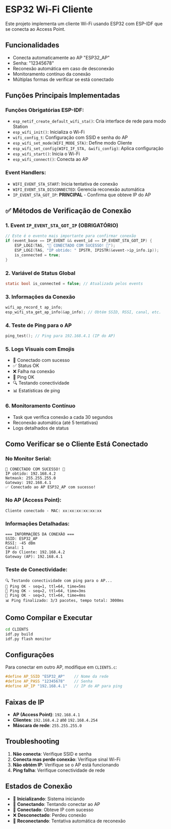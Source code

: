 # ESP32 Wi-Fi Cliente

Este projeto implementa um cliente Wi-Fi usando ESP32 com ESP-IDF que se conecta ao Access Point.

## Funcionalidades

- Conecta automaticamente ao AP "ESP32_AP"
- Senha: "12345678"
- Reconexão automática em caso de desconexão
- Monitoramento contínuo da conexão
- Múltiplas formas de verificar se está conectado

## Funções Principais Implementadas

### Funções Obrigatórias ESP-IDF:
- `esp_netif_create_default_wifi_sta()`: Cria interface de rede para modo Station
- `esp_wifi_init()`: Inicializa o Wi-Fi
- `wifi_config_t`: Configuração com SSID e senha do AP
- `esp_wifi_set_mode(WIFI_MODE_STA)`: Define modo Cliente
- `esp_wifi_set_config(WIFI_IF_STA, &wifi_config)`: Aplica configuração
- `esp_wifi_start()`: Inicia o Wi-Fi
- `esp_wifi_connect()`: Conecta ao AP

### Event Handlers:
- `WIFI_EVENT_STA_START`: Inicia tentativa de conexão
- `WIFI_EVENT_STA_DISCONNECTED`: Gerencia reconexão automática
- `IP_EVENT_STA_GOT_IP`: **PRINCIPAL** - Confirma que obteve IP do AP

## ✅ Métodos de Verificação de Conexão

### 1. **Event `IP_EVENT_STA_GOT_IP` (OBRIGATÓRIO)**
```c
// Este é o evento mais importante para confirmar conexão
if (event_base == IP_EVENT && event_id == IP_EVENT_STA_GOT_IP) {
    ESP_LOGI(TAG, "🎉 CONECTADO COM SUCESSO! 🎉");
    ESP_LOGI(TAG, "IP obtido: " IPSTR, IP2STR(&event->ip_info.ip));
    is_connected = true;
}
```

### 2. **Variável de Status Global**
```c
static bool is_connected = false; // Atualizada pelos events
```

### 3. **Informações da Conexão**
```c
wifi_ap_record_t ap_info;
esp_wifi_sta_get_ap_info(&ap_info); // Obtém SSID, RSSI, canal, etc.
```

### 4. **Teste de Ping para o AP**
```c
ping_test(); // Ping para 192.168.4.1 (IP do AP)
```

### 5. **Logs Visuais com Emojis**
- 🎉 Conectado com sucesso
- ✅ Status OK
- ❌ Falha na conexão
- 📡 Ping OK
- 🔍 Testando conectividade
- 📊 Estatísticas de ping

### 6. **Monitoramento Contínuo**
- Task que verifica conexão a cada 30 segundos
- Reconexão automática (até 5 tentativas)
- Logs detalhados de status

## Como Verificar se o Cliente Está Conectado

### No Monitor Serial:
```
🎉 CONECTADO COM SUCESSO! 🎉
IP obtido: 192.168.4.2
Netmask: 255.255.255.0
Gateway: 192.168.4.1
✅ Conectado ao AP ESP32_AP com sucesso!
```

### No AP (Access Point):
```
Cliente conectado - MAC: xx:xx:xx:xx:xx:xx
```

### Informações Detalhadas:
```
=== INFORMAÇÕES DA CONEXÃO ===
SSID: ESP32_AP
RSSI: -45 dBm
Canal: 1
IP do Cliente: 192.168.4.2
Gateway (AP): 192.168.4.1
```

### Teste de Conectividade:
```
🔍 Testando conectividade com ping para o AP...
📡 Ping OK - seq=1, ttl=64, time=5ms
📡 Ping OK - seq=2, ttl=64, time=3ms
📡 Ping OK - seq=3, ttl=64, time=4ms
📊 Ping finalizado: 3/3 pacotes, tempo total: 3000ms
```

## Como Compilar e Executar

```bash
cd CLIENTS
idf.py build
idf.py flash monitor
```

## Configurações

Para conectar em outro AP, modifique em `CLIENTS.c`:
```c
#define AP_SSID "ESP32_AP"    // Nome da rede
#define AP_PASS "12345678"    // Senha
#define AP_IP "192.168.4.1"   // IP do AP para ping
```

## Faixas de IP

- **AP (Access Point)**: `192.168.4.1`
- **Clientes**: `192.168.4.2` até `192.168.4.254`
- **Máscara de rede**: `255.255.255.0`

## Troubleshooting

1. **Não conecta**: Verifique SSID e senha
2. **Conecta mas perde conexão**: Verifique sinal Wi-Fi
3. **Não obtém IP**: Verifique se o AP está funcionando
4. **Ping falha**: Verifique conectividade de rede

## Estados de Conexão

- 🚀 **Inicializando**: Sistema iniciando
- 🔄 **Conectando**: Tentando conectar ao AP
- 🎉 **Conectado**: Obteve IP com sucesso
- ❌ **Desconectado**: Perdeu conexão
- 🔄 **Reconectando**: Tentativa automática de reconexão
